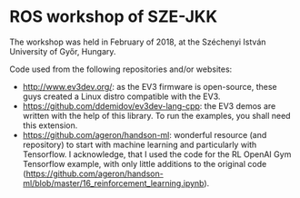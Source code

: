 ﻿# ROS workshop of SZE-JKK
 The workshop was held in February of 2018, at the Széchenyi István University of Győr, Hungary.
 
 Code used from the following repositories and/or websites:
 - http://www.ev3dev.org/: as the EV3 firmware is open-source, these guys created a Linux distro compatible with the EV3.
 - https://github.com/ddemidov/ev3dev-lang-cpp: the EV3 demos are written with the help of this library. To run the examples, you shall need this extension.
 - https://github.com/ageron/handson-ml: wonderful resource (and repository) to start with machine learning and particularly with Tensorflow. I acknowledge, that I used the code for the RL OpenAI Gym Tensorflow example, with only little additions to the original code (https://github.com/ageron/handson-ml/blob/master/16_reinforcement_learning.ipynb).
